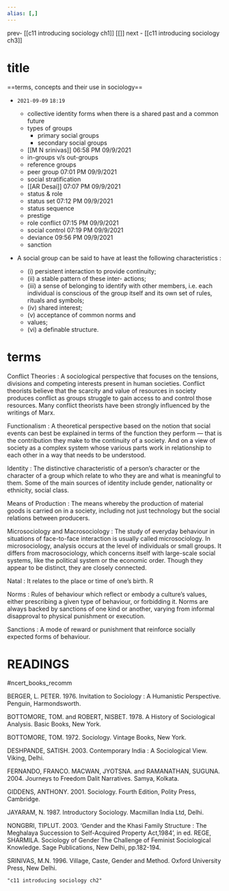 ```yaml
---
alias: [,]
---
```

prev- [[c11 introducing sociology ch1]] [[]]
next - [[c11 introducing sociology ch3]]

# title
==terms, concepts and their use in sociology==

- `2021-09-09`  `18:19`
	- collective identity forms when there is a shared past and a common future
	- types of groups
		- primary social groups
		- secondary social groups
	- [[M N srinivas]] 06:58 PM 09/9/2021
	- in-groups v/s out-groups
	- reference groups
	- peer group 07:01 PM 09/9/2021
	- social stratification
	- [[AR Desai]] 07:07 PM 09/9/2021
	- status & role
	- status set 07:12 PM 09/9/2021
	- status sequence
	- prestige
	- role conflict 07:15 PM 09/9/2021
	- social control 07:19 PM 09/9/2021
	- deviance 09:56 PM 09/9/2021
	- sanction

- A social group can be said to have at least the following characteristics :
	- (i) persistent interaction to provide continuity;
	- (ii) a stable pattern of these inter- actions;
	- (iii) a sense of belonging to identify with other members, i.e. each individual is conscious of the group itself and its own set of rules, rituals and symbols;
	- (iv) shared interest;
	- (v) acceptance of common norms and
	- values;
	- (vi) a definable structure.

# terms
Conflict Theories : A sociological perspective that focuses on the tensions, divisions and competing interests present in human societies. Conflict theorists believe that the scarcity and value of resources in society produces conflict as groups struggle to gain access to and control those resources. Many conflict theorists have been strongly influenced by the writings of Marx.

Functionalism : A theoretical perspective based on the notion that social events can best be explained in terms of the function they perform — that is the contribution they make to the continuity of a society. And on a view of society as a complex system whose various parts work in relationship to each other in a way that needs to be understood.

Identity : The distinctive characteristic of a person’s character or the character of a group which relate to who they are and what is meaningful to them. Some of the main sources of identity include gender, nationality or ethnicity, social class.

Means of Production : The means whereby the production of material goods is carried on in a society, including not just technology but the social relations between producers.

Microsociology and Macrosociology : The study of everyday behaviour in situations of face-to-face interaction is usually called microsociology. In microsociology, analysis occurs at the level of individuals or small groups. It differs from macrosociology, which concerns itself with large-scale social systems, like the political system or the economic order. Though they appear to be distinct, they are closely connected.

Natal : It relates to the place or time of one’s birth. R

Norms : Rules of behaviour which reflect or embody a culture’s values, either
prescribing a given type of behaviour, or forbidding it. Norms are always backed by sanctions of one kind or another, varying from informal disapproval to physical punishment or execution.

Sanctions : A mode of reward or punishment that reinforce socially expected forms of behaviour.
# READINGS
#ncert_books_recomm

BERGER, L. PETER. 1976. Invitation to Sociology : A Humanistic Perspective. Penguin, Harmondsworth.

BOTTOMORE, TOM. and ROBERT, NISBET. 1978. A History of Sociological Analysis. Basic Books, New York.

BOTTOMORE, TOM. 1972. Sociology. Vintage Books, New York.

DESHPANDE, SATISH. 2003. Contemporary India : A Sociological View. Viking, Delhi.

FERNANDO, FRANCO. MACWAN, JYOTSNA. and RAMANATHAN, SUGUNA. 2004. Journeys to Freedom Dalit Narratives. Samya, Kolkata.

GIDDENS, ANTHONY. 2001. Sociology. Fourth Edition, Polity Press, Cambridge.

JAYARAM, N. 1987. Introductory Sociology. Macmillan India Ltd, Delhi.

NONGBRI, TIPLUT. 2003. ‘Gender and the Khasi Family Structure : The Meghalaya Succession to Self-Acquired 
Property Act,1984’, in ed. REGE, SHARMILA. Sociology of Gender The Challenge of Feminist Sociological Knowledge. Sage Publications, New Delhi, pp.182-194.

SRINIVAS, M.N. 1996. Village, Caste, Gender and Method. Oxford University Press, New Delhi.

```query
"c11 introducing sociology ch2"
```